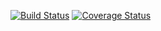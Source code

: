 [![Build Status](https://travis-ci.org/thabotr/android_marker/badge.svg?branch=master)](https://travis-ci.org/thabotr/android_marker)
[![Coverage Status](https://coveralls.io/repos/github/thabotr/android_marker/badge.svg?branch=master)](https://coveralls.io/github/thabotr/android_marker?branch=master)

